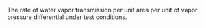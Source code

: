 ﻿The rate of water vapor transmission per unit area per unit of vapor pressure differential under test conditions.